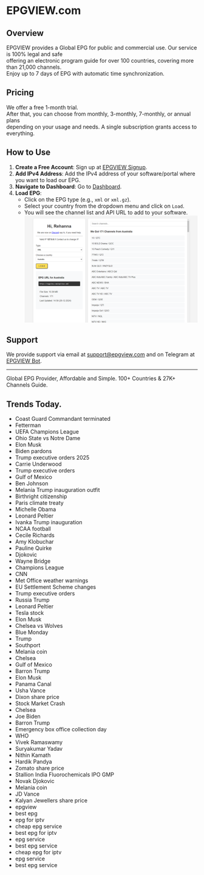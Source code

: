 # EPGVIEW.com



## Overview
EPGVIEW provides a Global EPG for public and commercial use. Our service is 100% legal and safe\
offering an electronic program guide for over 100 countries, covering more than 21,000 channels.\
Enjoy up to 7 days of EPG with automatic time synchronization.

## Pricing
We offer a free 1-month trial. \
After that, you can choose from monthly, 3-monthly, 7-monthly, or annual plans \
depending on your usage and needs. A single subscription grants access to everything.

## How to Use
1. **Create a Free Account**: Sign up at [EPGVIEW Signup](https://epgview.com/signup.php).
2. **Add IPv4 Address**: Add the IPv4 address of your software/portal where you want to load our EPG.
3. **Navigate to Dashboard**: Go to [Dashboard](https://epgview.com/dashboard.php).
4. **Load EPG**:
   - Click on the EPG type (e.g., `xml` or `xml.gz`).
   - Select your country from the dropdown menu and click on `Load`.
   - You will see the channel list and API URL to add to your software.
![EPGVIEW](img/dashboard.png)
## Support
We provide support via email at [support@epgview.com](mailto:support@epgview.com) and on Telegram at [EPGVIEW Bot](https://t.me/epgview_bot).

---

Global EPG Provider, Affordable and Simple. 100+ Countries & 27K+ Channels Guide.

## Trends Today.

- Coast Guard Commandant terminated
- Fetterman
- UEFA Champions League
- Ohio State vs Notre Dame
- Elon Musk
- Biden pardons
- Trump executive orders 2025
- Carrie Underwood
- Trump executive orders
- Gulf of Mexico
- Ben Johnson
- Melania Trump inauguration outfit
- Birthright citizenship
- Paris climate treaty
- Michelle Obama
- Leonard Peltier
- Ivanka Trump inauguration
- NCAA football
- Cecile Richards
- Amy Klobuchar
- Pauline Quirke
- Djokovic
- Wayne Bridge
- Champions League
- CNN
- Met Office weather warnings
- EU Settlement Scheme changes
- Trump executive orders
- Russia Trump
- Leonard Peltier
- Tesla stock
- Elon Musk
- Chelsea vs Wolves
- Blue Monday
- Trump
- Southport
- Melania coin
- Chelsea
- Gulf of Mexico
- Barron Trump
- Elon Musk
- Panama Canal
- Usha Vance
- Dixon share price
- Stock Market Crash
- Chelsea
- Joe Biden
- Barron Trump
- Emergency box office collection day
- WHO
- Vivek Ramaswamy
- Suryakumar Yadav
- Nithin Kamath
- Hardik Pandya
- Zomato share price
- Stallion India Fluorochemicals IPO GMP
- Novak Djokovic
- Melania coin
- JD Vance
- Kalyan Jewellers share price
- epgview
- best epg
- epg for iptv
- cheap epg service
- best epg for iptv
- epg service
- best epg service
- cheap epg for iptv
- epg service
- best epg service
